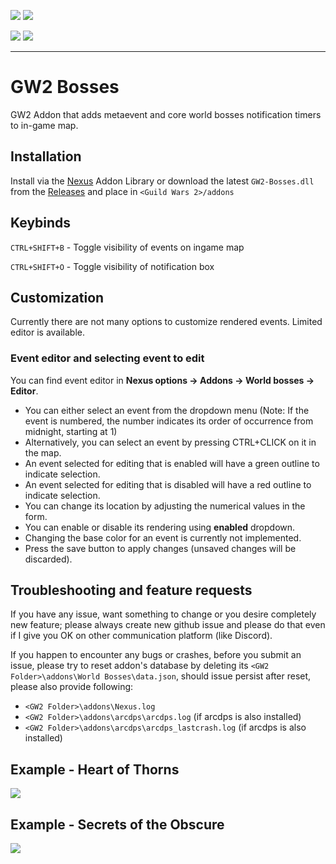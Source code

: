 [![](https://discordapp.com/api/guilds/410828272679518241/widget.png?style=banner2)](https://discord.gg/Mvk7W7gjE4)
[![](https://discordapp.com/api/guilds/372890476082364427/widget.png?style=banner2)](https://discord.gg/hardstuck)

![](https://img.shields.io/github/downloads/Sognus/GW2-Bosses/total?style=for-the-badge&labelColor=%23131519&color=%230F79AA)
![](https://img.shields.io/github/v/release/Sognus/GW2-Bosses?style=for-the-badge&labelColor=%23131519&color=%230F79AA)

---

# GW2 Bosses

GW2 Addon that adds metaevent and core world bosses notification timers to in-game map. 

## Installation
Install via the [Nexus](https://raidcore.gg/Nexus) Addon Library or download the latest `GW2-Bosses.dll` from the [Releases](https://github.com/Sognus/GW2-Bosses/releases) and place in `<Guild Wars 2>/addons`

## Keybinds
`CTRL+SHIFT+B` - Toggle visibility of events on ingame map

`CTRL+SHIFT+O` - Toggle visibility of notification box

## Customization

Currently there are not many options to customize rendered events. Limited editor is available.

### Event editor and selecting event to edit

You can find event editor in **Nexus options -> Addons -> World bosses -> Editor**. 

- You can either select an event from the dropdown menu (Note: If the event is numbered, the number indicates its order of occurrence from midnight, starting at 1)
- Alternatively, you can select an event by pressing CTRL+CLICK on it in the map.
- An event selected for editing that is enabled will have a green outline to indicate selection.
- An event selected for editing that is disabled will have a red outline to indicate selection.
- You can change its location by adjusting the numerical values in the form.
- You can enable or disable its rendering using **enabled** dropdown.
- Changing the base color for an event is currently not implemented.
- Press the save button to apply changes (unsaved changes will be discarded).


## Troubleshooting and feature requests

If you have any issue, want something to change or you desire completely new feature; please always create new github issue and please do that even if I give you OK on other communication platform (like Discord). 

If you happen to encounter any bugs or crashes, before you submit an issue, please try to reset addon's database by deleting its `<GW2 Folder>\addons\World Bosses\data.json`,
should issue persist after reset, please also provide following:
- `<GW2 Folder>\addons\Nexus.log`
- `<GW2 Folder>\addons\arcdps\arcdps.log` (if arcdps is also installed)
- `<GW2 Folder>\addons\arcdps\arcdps_lastcrash.log` (if arcdps is also installed)

## Example - Heart of Thorns
![](https://i.imgur.com/JMjTHhX.png)

## Example - Secrets of the Obscure
![](https://i.imgur.com/3nGfwVY.png)